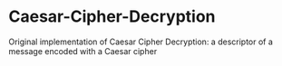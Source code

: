 # Caesar-Cipher-Decryption
Original implementation of Caesar Cipher Decryption: a descriptor of a message encoded with a Caesar cipher
